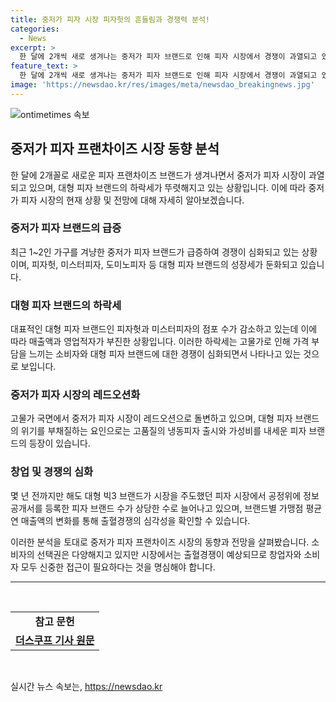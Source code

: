 ```yaml
---
title: 중저가 피자 시장 피자헛의 흔들림과 경쟁력 분석!
categories:
  - News
excerpt: >
  한 달에 2개씩 새로 생겨나는 중저가 피자 브랜드로 인해 피자 시장에서 경쟁이 과열되고 있다. 대형 피자 프랜차이즈의 점포 수가 감소하고 있는 가운데, 중저가 피자 시장은 급증하고 있으며, 소비자들은 이를 체감하고 있다. 대형 피자 브랜드의 매출 감소와 고물가에 따른 소비자의 부담으로 냉동피자 시장이 성장하고 있으며, 저렴한 중저가 브랜드의 출현으로 시장 판도가 변화하고 있다. 하지만 경제 불확실성으로 인해 중저가 피자 시장도 레드오션으로 변화할 수 있음에 주의할 필요가 있다.
feature_text: >
  한 달에 2개씩 새로 생겨나는 중저가 피자 브랜드로 인해 피자 시장에서 경쟁이 과열되고 있다. 대형 피자 프랜차이즈의 점포 수가 감소하고 있는 가운데, 중저가 피자 시장은 급증하고 있으며, 소비자들은 이를 체감하고 있다. 대형 피자 브랜드의 매출 감소와 고물가에 따른 소비자의 부담으로 냉동피자 시장이 성장하고 있으며, 저렴한 중저가 브랜드의 출현으로 시장 판도가 변화하고 있다. 하지만 경제 불확실성으로 인해 중저가 피자 시장도 레드오션으로 변화할 수 있음에 주의할 필요가 있다.
image: 'https://newsdao.kr/res/images/meta/newsdao_breakingnews.jpg'
---
```


<p><img src="https://newsdao.kr/res/images/meta/newsdao_breakingnews.jpg" alt="ontimetimes 속보" /></p>

<h2 data-ke-size="size26">중저가 피자 프랜차이즈 시장 동향 분석</h2>

<p data-ke-size="size16">한 달에 2개꼴로 새로운 피자 프랜차이즈 브랜드가 생겨나면서 중저가 피자 시장이 과열되고 있으며, 대형 피자 브랜드의 하락세가 뚜렷해지고 있는 상황입니다. 이에 따라 중저가 피자 시장의 현재 상황 및 전망에 대해 자세히 알아보겠습니다.</p>

<h3 data-ke-size="size24">중저가 피자 브랜드의 급증</h3>

<p data-ke-size="size16">최근 1~2인 가구를 겨냥한 중저가 피자 브랜드가 급증하여 경쟁이 심화되고 있는 상황이며, 피자헛, 미스터피자, 도미노피자 등 대형 피자 브랜드의 성장세가 둔화되고 있습니다.</p>

<h3 data-ke-size="size24">대형 피자 브랜드의 하락세</h3>

<p data-ke-size="size16">대표적인 대형 피자 브랜드인 피자헛과 미스터피자의 점포 수가 감소하고 있는데 이에 따라 매출액과 영업적자가 부진한 상황입니다. 이러한 하락세는 고물가로 인해 가격 부담을 느끼는 소비자와 대형 피자 브랜드에 대한 경쟁이 심화되면서 나타나고 있는 것으로 보입니다.</p>

<h3 data-ke-size="size24">중저가 피자 시장의 레드오션화</h3>

<p data-ke-size="size16">고물가 국면에서 중저가 피자 시장이 레드오션으로 돌변하고 있으며, 대형 피자 브랜드의 위기를 부채질하는 요인으로는 고품질의 냉동피자 출시와 가성비를 내세운 피자 브랜드의 등장이 있습니다.</p>

<h3 data-ke-size="size24">창업 및 경쟁의 심화</h3>

<p data-ke-size="size16">몇 년 전까지만 해도 대형 빅3 브랜드가 시장을 주도했던 피자 시장에서 공정위에 정보공개서를 등록한 피자 브랜드 수가 상당한 수로 늘어나고 있으며, 브랜드별 가맹점 평균 연 매출액의 변화를 통해 출혈경쟁의 심각성을 확인할 수 있습니다.</p>

<p data-ke-size="size16">이러한 분석을 토대로 중저가 피자 프랜차이즈 시장의 동향과 전망을 살펴봤습니다. 소비자의 선택권은 다양해지고 있지만 시장에서는 출혈경쟁이 예상되므로 창업자와 소비자 모두 신중한 접근이 필요하다는 것을 명심해야 합니다.</p>

<hr>

<p data-ke-size="size16">&nbsp;</p>

<table>
    <tbody>
        <tr>
            <td style="text-align: center; height: 17px;"><b>참고 문헌</b></td>
        </tr>
        <tr>
            <td style="text-align: center; height: 17px;"><b><a href="https://www.thescoop.co.kr/article/59495" target="_blank" rel="noopener">더스쿠프 기사 원문</a></b></td>
        </tr>
    </tbody>
</table>

<p data-ke-size="size16">&nbsp;</p>
실시간 뉴스 속보는, <a href="https://newsdao.kr" rel="dofollow">https://newsdao.kr</a>


